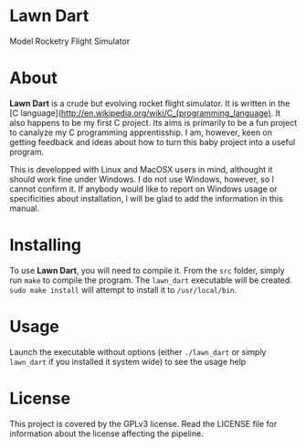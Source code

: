 # Lawn Dart
Model Rocketry Flight Simulator

# About
**Lawn Dart** is a crude but evolving rocket flight simulator. It is written in
the [C language](http://en.wikipedia.org/wiki/C_(programming_language). It also
happens to be my first C project. Its aims is primarily to be a fun project to
canalyze my C programming apprentisship. I am, however, keen on getting
feedback and ideas about how to turn this baby project into a useful program.

This is developped with Linux and MacOSX users in mind, althought it should
work fine under Windows. I do not use Windows, however, so I cannot confirm it.
If anybody would like to report on Windows usage or specificities about
installation, I will be glad to add the information in this manual.

# Installing
To use **Lawn Dart**, you will need to compile it. From the `src` folder,
simply run `make` to compile the program. The `lawn_dart` executable will be
created. `sudo make install` will attempt to install it to `/usr/local/bin`.

# Usage
Launch the executable without options (either `./lawn_dart` or simply
`lawn_dart` if you installed it system wide) to see the usage help

# License
This project is covered by the GPLv3 license. Read the LICENSE file for
information about the license affecting the pipeline.


